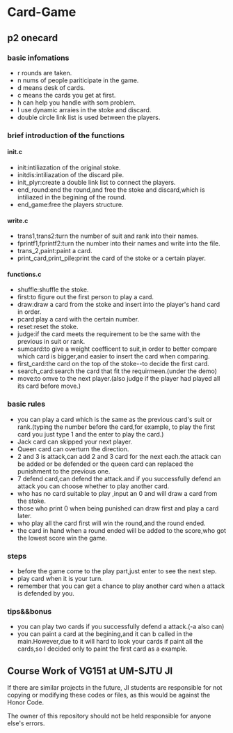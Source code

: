 # Card-Game
## p2 onecard
### basic infomations
- r rounds are taken.
- n nums of people pariticipate in the game.
- d means desk of cards.
- c means the cards you get at first.
- h can help you handle with som problem.
- I use dynamic arraies in the stoke and discard.
- double circle link list is used between the players.
### brief introduction of the functions
#### init.c
- init:intiliazation of the original stoke.
- initdis:intiliazation of the discard pile.
- init_plyr:create a double link list to connect the players.
- end_round:end the round,and free the stoke and discard,which is intiliazed in the begining of the round.
- end_game:free the players structure.
#### write.c
- trans1,trans2:turn the number of suit and rank into their names.
- fprintf1,fprintf2:turn the number into their names and write into the file.
- trans_2,paint:paint a card.
- print_card,print_pile:print the card of the stoke or a certain player.
#### functions.c
- shuffle:shuffle the stoke.
- first:to figure out the first person to play a card.
- draw:draw a card from the stoke and insert into the player's hand card in order.
- pcard:play a card with the certain number.
- reset:reset the stoke.
- judge:if the card meets the requirement to be the same with the previous in suit or rank.
- sumcard:to give a weight coefficent to suit,in order to better compare which card is bigger,and easier to insert the card when comparing.
- first_card:the card on the top of the stoke--to decide the first card.
- search_card:search the card that fit the requirmeen.(under the demo)
- move:to omve to the next player.(also judge if the player had played all its card before move.)
### basic rules
- you can play a card which is the same as the previous card's suit or rank.(typing the number before the card,for example, to play the first card you just type 1 and the enter to play the card.)
- Jack card can skipped your next player.
- Queen card can overturn the direction.
- 2 and 3 is attack,can add 2 and 3 card for the next each.the attack can be added or be defended or the queen card can replaced the punishment to the previous one.
- 7 defend card,can defend the attack.and if you successfully defend an attack you can choose whether to play another card.
- who has no card suitable to play ,input an 0 and will draw a card from the stoke.
- those who print 0 when being punished can draw first and play a card later.
- who play all the card first will win the round,and the round ended.
- the card in hand when a round ended will be added to the score,who got the lowest score win the game. 
### steps
- before the game come to the play part,just enter to see the next step.
- play card when it is your turn.
- remember that you can get a chance to play another card when a attack is defended by you. 
### tips&&bonus
- you can play two cards if you successfully defend a attack.(-a also can)
- you can paint a card at the begining,and it can b called in the main.However,due to it will hard to look your cards if paint all the cards,so I decided only to paint the first card as a example.

## Course Work of VG151 at UM-SJTU JI  

If there are similar projects in the future, JI students are responsible for not copying or modifying these codes or files, as this would be against the Honor Code.  

The owner of this repository should not be held responsible for anyone else's errors.

